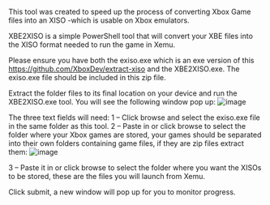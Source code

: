 This tool was created to speed up the process of converting Xbox Game files into an XISO -which is usable on Xbox emulators.





XBE2XISO is a simple PowerShell tool that will convert your XBE files into the XISO format needed to run the game in Xemu.

Please ensure you have both the exiso.exe which is an exe version of this https://github.com/XboxDev/extract-xiso and the XBE2XISO.exe. The exiso.exe file should be included in this zip file.

Extract the folder files to its final location on your device and run the XBE2XISO.exe tool. You will see the following window pop up:
 ![image](https://github.com/user-attachments/assets/7ff9e58f-6f82-4962-ae02-3df6be503b3a)

The three text fields will need:
1 – Click browse and select the exiso.exe file in the same folder as this tool.
2 – Paste in or click browse to select the folder where your Xbox games are stored, your games should be separated into their own folders containing game files, if they are zip files extract them:
 ![image](https://github.com/user-attachments/assets/8131d90b-c9ff-47dc-a8cf-cd65a8efe283)

3 – Paste it in or click browse to select the folder where you want the XISOs to be stored, these are the files you will launch from Xemu.

Click submit, a new window will pop up for you to monitor progress.
